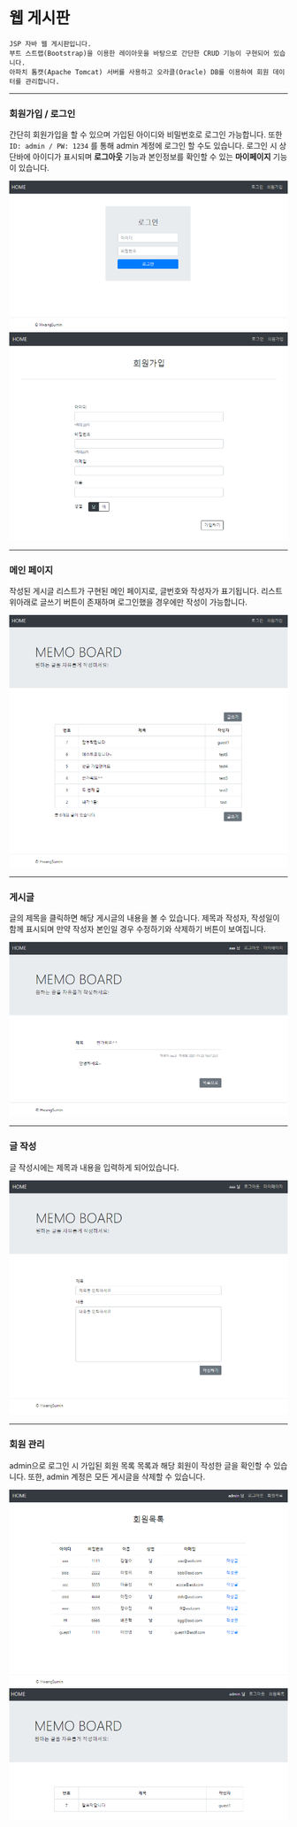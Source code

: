 # 웹 게시판

    JSP 자바 웹 게시판입니다.
    부트 스트랩(Bootstrap)을 이용한 레이아웃을 바탕으로 간단한 CRUD 기능이 구현되어 있습니다.
    아파치 톰캣(Apache Tomcat) 서버를 사용하고 오라클(Oracle) DB를 이용하여 회원 데이터를 관리합니다. 

***

### 회원가입 / 로그인

간단히 회원가입을 할 수 있으며 가입된 아이디와 비밀번호로 로그인 가능합니다. 또한 `ID: admin / PW: 1234` 를 통해 admin 계정에 로그인 할 수도 있습니다.
로그인 시 상단바에 아이디가 표시되며 **로그아웃** 기능과 본인정보를 확인할 수 있는 **마이페이지** 기능이 있습니다.

![login](/Images/login.PNG)
![login](/Images/join.PNG)

***

### 메인 페이지

작성된 게시글 리스트가 구현된 메인 페이지로, 글번호와 작성자가 표기됩니다. 리스트 위아래로 글쓰기 버튼이 존재하며 로그인했을 경우에만 작성이 가능합니다.

![main](/Images/main.PNG)

***

### 게시글 

글의 제목을 클릭하면 해당 게시글의 내용을 볼 수 있습니다. 제목과 작성자, 작성일이 함께 표시되며 만약 작성자 본인일 경우 수정하기와 삭제하기 버튼이 보여집니다.

![content](/Images/content.PNG)

***

### 글 작성 

글 작성시에는 제목과 내용을 입력하게 되어있습니다. 

![write](/Images/write.PNG)

***

### 회원 관리 

admin으로 로그인 시 가입된 회원 목록 목록과 해당 회원이 작성한 글을 확인할 수 있습니다. 또한, admin 계정은 모든 게시글을 삭제할 수 있습니다.

![memberList](/Images/memberList.PNG)
![memberContentList](/Images/memberContentList.PNG)



